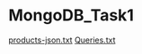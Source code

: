 # MongoDB_Task1
[products-json.txt](https://github.com/Shreedhar-sanakar/MongoDB_Task1/files/8681700/products-json.txt)
[Queries.txt](https://github.com/Shreedhar-sanakar/MongoDB_Task1/files/8681701/Queries.txt)
